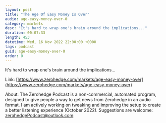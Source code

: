 ```yaml
---
layout: post
title: "The Age Of Easy Money Is Over"
audio: age-easy-money-over-0
category: markets
desc: "It's hard to wrap one's brain around the implications..."
duration: 00:07:33
length: 453
datetime: Wed, 16 Nov 2022 22:00:00 +0000
tags: podcast
guid: age-easy-money-over-0
order: 0
---
```

It's hard to wrap one's brain around the implications...

Link: [https://www.zerohedge.com/markets/age-easy-money-over](https://www.zerohedge.com/markets/age-easy-money-over)

About: The Zerohedge Podcast is a non-commercial, automated program, designed to give people a way to get news from Zerohedge in an audio format.  I am actively working on tweaking and improving the setup to create a better listening experience (October 2022).  Suggestions are welcome: [zerohedgePodcast@outlook.com](mailto:zerohedgePodcast@outlook.com)